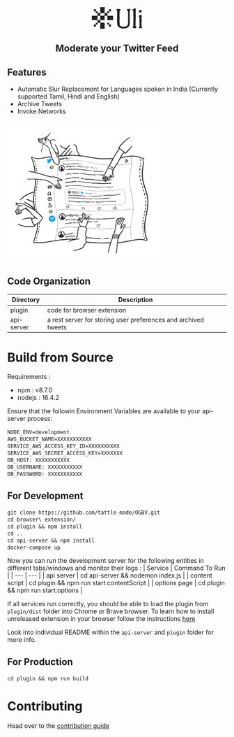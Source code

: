 <p align="center">
	<a href="http://uli.tatle.co.in"><img src="docs/assets/uli-logo.png" alt="Uli Logo" width="116"></a>
	<br>
	<h2 align="center">Moderate your Twitter Feed</h2>
</p>


## Features
- Automatic Slur Replacement for Languages spoken in India (Currently supported Tamil, Hindi and English)
- Archive Tweets
- Invoke Networks

<p align="left">
	<img src="docs/assets/hero-illustrations.gif" width="350"/>
</p>


## Code Organization
| Directory | Description | 
| --- | --- |
| plugin | code for browser extension |
| api-server | a rest server for storing user preferences and archived tweets |

# Build from Source

Requirements :
- npm : v8.7.0
- nodejs : 16.4.2

Ensure that the followin Environment Variables are available to your api-server process:
```
NODE_ENV=development
AWS_BUCKET_NAME=XXXXXXXXXXX
SERVICE_AWS_ACCESS_KEY_ID=XXXXXXXXXX
SERVICE_AWS_SECRET_ACCESS_KEY=XXXXXXX
DB_HOST: XXXXXXXXXXX
DB_USERNAME: XXXXXXXXXXX
DB_PASSWORD: XXXXXXXXXXX
``` 

## For Development
```
git clone https://github.com/tattle-made/OGBV.git
cd browser\ extension/
cd plugin && npm install
cd ..
cd api-server && npm install
docker-compose up
```
Now you can run the development server for the following entities in different tabs/windows and monitor their logs :
| Service | Command To Run |
| --- | --- | 
| api server | cd api-server && nodemon index.js |
| content script | cd plugin && npm run start:contentScript | 
| options page | cd plugin && npm run start:options |

If all services run correctly, you should be able to load the plugin from `plugin/dist` folder into Chrome or Brave browser.
To learn how to install unreleased extension in your browser follow the instructions [here](https://webkul.com/blog/how-to-install-the-unpacked-extension-in-chrome/)

Look into individual README within the `api-server` and `plugin` folder for more info.

## For Production
```
cd plugin && npm run build
```

# Contributing
Head over to the [contribution guide](CONTRIBUTING.md)